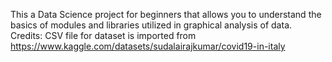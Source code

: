 This a Data Science project for beginners that allows you to understand the basics of modules and libraries utilized in graphical analysis of data.
Credits: CSV file for dataset is imported from https://www.kaggle.com/datasets/sudalairajkumar/covid19-in-italy

